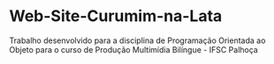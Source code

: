 # Web-Site-Curumim-na-Lata
Trabalho desenvolvido para a disciplina de Programação Orientada ao Objeto para o curso de Produção Multimídia Bilíngue - IFSC Palhoça

